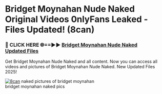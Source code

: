 # Bridget Moynahan Nude Naked Original Videos 0nlyFans Leaked - Files Updated! (8can)

<h3>🔴 CLICK HERE 🌐==►► <a href="https://tinyurl.com/up5wt9bj" rel="nofollow">Bridget Moynahan Nude Naked Updated Files</a></h3>

Get Bridget Moynahan Nude Naked and all content. Now you can access all videos and pictures of Bridget Moynahan Nude Naked. New Updated Files 2025!

[![8can](https://i.imgur.com/ABiUzMV.gif)](https://tinyurl.com/up5wt9bj)
naked pictures of bridget moynahan<br>
bridget moynahan naked pics